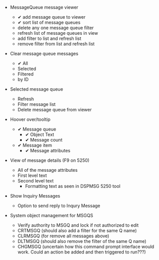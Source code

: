 *  MessageQueue message viewer
    *  ✔ add message queue to viewer 
    *  ✔ sort list of message queues 
    *  delete any one message queue filter 
    *  refresh list of message queues in view
    *  add filter to list and refresh list
    *  remove filter from list and refresh list
*  Clear message queue messages
    *  ✔ All 
    *  Selected
    *  Filtered
    *  by ID
*  Selected message queue
    *  Refresh
    *  Filter message list
    *  Delete message queue from viewer
*  Hoover over/tooltip 
    *  ✔ Message queue 
        *  ✔ Object Text 
        *  ✔ Message count 
    *  ✔ Message item 
        *  ✔ Message attributes 
*  View of message details (F9 on 5250)
    *  All of the message attributes
    *  First level text
    *  Second level text
        *  Formatting text as seen in DSPMSG 5250 tool
*  Show Inquiry Messages
    *  Option to send reply to Inqury Message

*  System object management for MSGQS
    *  Verify authority to MSGQ and lock if not authorized to edit
    *  CRTMSGQ (should also add a filter for the same Q name)
    *  CLRMSGQ (for remove all messages above)
    *  DLTMSGQ (should also remove the filter of the same Q name)
    *  CHGMSGQ (uncertain how this command prompt interface would work.  Could an action be added and then triggered to run???)